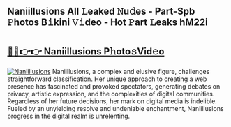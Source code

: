 ## Naniillusions All 𝙻eaked 𝙽u𝚍es - Part-Spb 𝙿hotos B𝚒kini 𝚅𝚒deo - Hot 𝙿art 𝙻eaks hM22i

# <h2><a href="http://ld3zrd.urlbe.top/?page=Naniillusions">🔗🔗👉👉 Naniillusions P𝚑oto𝚜Vid𝚎o</a></h2>

[![Naniillusions](https://i.imgur.com/eBuTRDB.gif)](http://ld3zrd.urlbe.top/?page=Naniillusions)
Naniillusions, a complex and elusive figure, challenges straightforward classification. Her unique approach to creating a web presence has fascinated and provoked spectators, generating debates on privacy, artistic expression, and the complexities of digital communities. Regardless of her future decisions, her mark on digital media is indelible. Fueled by an unyielding resolve and undeniable enchantment, Naniillusions progress in the digital realm is unrelenting.

